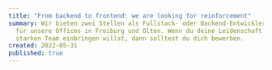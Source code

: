 ```yaml
---
title: "From backend to frontend: we are looking for reinforcement"
summary: Wir bieten zwei Stellen als Fullstack- oder Backend-Entwickler:innen
  für unsere Offices in Freiburg und Olten. Wenn du deine Leidenschaft in einem
  starken Team einbringen willst, dann solltest du dich bewerben.
created: 2022-05-31
published: true
---
```

